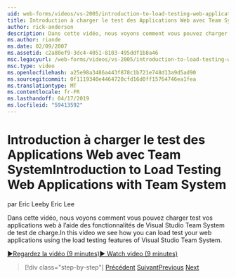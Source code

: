 ```yaml
---
uid: web-forms/videos/vs-2005/introduction-to-load-testing-web-applications-with-team-system
title: Introduction à charger le test des Applications Web avec Team System | Microsoft Docs
author: rick-anderson
description: Dans cette vidéo, nous voyons comment vous pouvez charger test vos applications web à l’aide des fonctionnalités de Visual Studio Team System de test de charge.
ms.author: riande
ms.date: 02/09/2007
ms.assetid: c2a80ef9-3dc4-4051-8103-495ddf1b8a46
msc.legacyurl: /web-forms/videos/vs-2005/introduction-to-load-testing-web-applications-with-team-system
msc.type: video
ms.openlocfilehash: a25e98a3486a443f878c1b721e748d13a9d5ad90
ms.sourcegitcommit: 0f1119340e4464720cfd16d0ff15764746ea1fea
ms.translationtype: MT
ms.contentlocale: fr-FR
ms.lasthandoff: 04/17/2019
ms.locfileid: "59413592"
---
```

# <a name="introduction-to-load-testing-web-applications-with-team-system"></a><span data-ttu-id="2e991-103">Introduction à charger le test des Applications Web avec Team System</span><span class="sxs-lookup"><span data-stu-id="2e991-103">Introduction to Load Testing Web Applications with Team System</span></span>

<span data-ttu-id="2e991-104">par Eric Lee</span><span class="sxs-lookup"><span data-stu-id="2e991-104">by Eric Lee</span></span>

<span data-ttu-id="2e991-105">Dans cette vidéo, nous voyons comment vous pouvez charger test vos applications web à l’aide des fonctionnalités de Visual Studio Team System de test de charge.</span><span class="sxs-lookup"><span data-stu-id="2e991-105">In this video we see how you can load test your web applications using the load testing features of Visual Studio Team System.</span></span>

[<span data-ttu-id="2e991-106">&#9654;Regardez la vidéo (9 minutes)</span><span class="sxs-lookup"><span data-stu-id="2e991-106">&#9654; Watch video (9 minutes)</span></span>](https://channel9.msdn.com/Blogs/ASP-NET-Site-Videos/introduction-to-load-testing-web-applications-with-team-system)

> [!div class="step-by-step"]
> <span data-ttu-id="2e991-107">[Précédent](introduction-to-testing-web-applications-with-team-system.md)
> [Suivant](introduction-to-manual-testing-with-team-system.md)</span><span class="sxs-lookup"><span data-stu-id="2e991-107">[Previous](introduction-to-testing-web-applications-with-team-system.md)
[Next](introduction-to-manual-testing-with-team-system.md)</span></span>

